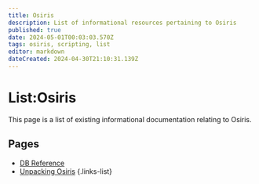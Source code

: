 ```yaml
---
title: Osiris
description: List of informational resources pertaining to Osiris
published: true
date: 2024-05-01T00:03:03.570Z
tags: osiris, scripting, list
editor: markdown
dateCreated: 2024-04-30T21:10:31.139Z
---
```


# List:Osiris
This page is a list of existing informational documentation relating to Osiris.

## Pages
- [DB Reference](db-reference)
- [Unpacking Osiris](unpacking-osiris)
{.links-list}